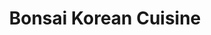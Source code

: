 ---
layout: place
title: Bonsai Korean Cuisine
permalink: /minnesota/chanhassen/bonsai-korean-cuisine.html
stateAbbr: MN
stateName: Minnesota
cityName: Chanhassen
seo:
  type: restaurant
  links: https://www.bonsaimn.com/
place_id: ChIJgQPfE5ob9ocRA9Juobe6sFs
photos:
  - name: >-
      places/ChIJgQPfE5ob9ocRA9Juobe6sFs/photos/AeeoHcKbFnBruT3z4TFV3Ch1TT2gNRf2XEE_-X84U45tnGq4I32HJXkRsTXnQbrk91B1_0ImSwFiNr5r5Usql2lDCa5uITDIbVX8iyzaaex3hs0yEIx3E_fUKoaFXulYEfdlOp8q7job9zbDaZa0SdE1age9YpRrfo-8Uw6auA0UjoF3BTBGzHTnNT10HQhquFIqxQ-0pBitZ8ibN90mAfup8INElSEYeVcgdtIOCq4lWttlxvDm0dp4eXnUKJ3oRBlR3kK1ys9uZYdHvox_JlfuhIOS6j0fIq3uaJTzzO1ceutcLg
    widthPx: 3264
    heightPx: 2448
    authorAttributions:
      - displayName: Bonsai Korean Cuisine
        uri: https://maps.google.com/maps/contrib/101243552091032586883
        photoUri: >-
          https://lh3.googleusercontent.com/a-/ALV-UjW46HiLyjHkGH9zF500Jics_nVUbGp8zF4v5hKyJWJqYlPFpWo8=s100-p-k-no-mo
    flagContentUri: >-
      https://www.google.com/local/imagery/report/?cb_client=maps_api_places.places_api&image_key=!1e10!2sAF1QipMPTr6NB9YHHQicOyuUX04BhXog6kzPRn0P19y6&hl=en-US
    googleMapsUri: >-
      https://www.google.com/maps/place//data=!3m4!1e2!3m2!1sAF1QipMPTr6NB9YHHQicOyuUX04BhXog6kzPRn0P19y6!2e10!4m2!3m1!1s0x87f61b9a13df0381:0x5bb0bab7a16ed203
  - name: >-
      places/ChIJgQPfE5ob9ocRA9Juobe6sFs/photos/AeeoHcLjad7nXOpOiQtp7rSGdi7eRLTb3KBnXV47RMF29RDo-eWYdhQw_g6IlRyNv9ideTfhLoAEFn1OOJlL1KI8AuE2APw1-MdlpWS00qJm5xiIW8QOSwEV6qaBgrzUonS-7lQYJoIwUDtd0_fmXciHTUD4ZHPV8vu_hZQo_0fohrF2k7_y1QstPgayhRAv00vdyqX91JH22lQifX6nClNlOgBIBX7ecNygbZtfxBHhuD3eysQaxigcGApksgJmBEhi3as1_VmyKXwKa2rZ2j8jp_q5bHKLZ2CUuB9eeJsXpUfoac4hSnu9q2y-cu7GO6qvTPQDLRnsKl39SEpXi5OZHMhmPkoFH_Uz4elFAvoHmTIZS_s21ZiK1hg6kxbD6dPNAJjfvs6h05TG7xx0Xlv1ODtqo6wGyYRy2Y5tmwmUeSUajxKL
    widthPx: 2560
    heightPx: 1440
    authorAttributions:
      - displayName: Ted Ellefson
        uri: https://maps.google.com/maps/contrib/110927480440351442190
        photoUri: >-
          https://lh3.googleusercontent.com/a-/ALV-UjV7PqxD5OTCKMrnPEOnXFStHPMfKCHTb1lES5TFp70nB0ABTU-Qlg=s100-p-k-no-mo
    flagContentUri: >-
      https://www.google.com/local/imagery/report/?cb_client=maps_api_places.places_api&image_key=!1e10!2sCIHM0ogKEICAgICMuOyemgE&hl=en-US
    googleMapsUri: >-
      https://www.google.com/maps/place//data=!3m4!1e2!3m2!1sCIHM0ogKEICAgICMuOyemgE!2e10!4m2!3m1!1s0x87f61b9a13df0381:0x5bb0bab7a16ed203
  - name: >-
      places/ChIJgQPfE5ob9ocRA9Juobe6sFs/photos/AeeoHcJQHHDuhA04FVivPmtAjqz2-BWi1mqWGa3GA8XpusUBFlh0Yu0t1B6URFewMNK56ggIO7NkwNQrjhNpJeq5RVOdb1M7cjgV3kSifJAHh__RiziXaDJVFQqmADhNiyeWJUAGsvi9Jy_33XByICJ1s_WdMZZ6Jfhkmctvo18H8nd03d_OF5k9pdTT1p5Oep4WmRyWCP554vLnJIPO1kLxhzv-k1aEULNpwarr1dET2sNluhGanhW7D33k2UrgbeSzLAXySuuzDcDObYKbbzSgMfb83Nxgt_Nk9LRYHbafi2QeQynAXqygvZdMF2rOUaO1VhZcb76gbx3lwC1ByvWp9OT5txDNff4SeOtEc3xnOA9JxJFGBzxfFiwlBOP6L6lnGSvSkio36CTfmL29XCUmyZvtZxJEap-T3cnoiI3VWQHPPA
    widthPx: 3600
    heightPx: 4800
    authorAttributions:
      - displayName: Lil Krause
        uri: https://maps.google.com/maps/contrib/107755908107294952818
        photoUri: >-
          https://lh3.googleusercontent.com/a-/ALV-UjUohIywcPfLPelcSokhhNL6WE6yPVgC05esw_SJ6M06Xi9v1X8=s100-p-k-no-mo
    flagContentUri: >-
      https://www.google.com/local/imagery/report/?cb_client=maps_api_places.places_api&image_key=!1e10!2sCIHM0ogKEICAgID9p6neDA&hl=en-US
    googleMapsUri: >-
      https://www.google.com/maps/place//data=!3m4!1e2!3m2!1sCIHM0ogKEICAgID9p6neDA!2e10!4m2!3m1!1s0x87f61b9a13df0381:0x5bb0bab7a16ed203
  - name: >-
      places/ChIJgQPfE5ob9ocRA9Juobe6sFs/photos/AeeoHcK9xx1QZYZElj9sAtAY1-QmWMkQAZJRzszeUEWoIjl6fTbTFrxgjrFbFv4FpYBc-b3FFL2iBBuEhB2QfZpzlDrqSpM8sFPXjOp1MbnK_--xklKOXNB-Fk1D0D05lHe7N416DVza6W6xsdX7gu_bXyN_ywHQh-WGKe6_NqEorBgszzGN2GorjY7ukTzhasMuFChom2CDtCeiGQ7yMe9w5OpzhGtuAV0TnECdgiNRIwZIn3j5DhL5kP-QrE1D428HNzGM0eEvppffnUFCrkYEgLWLwSQ6itJJUdxe2AGWNTiFr_oXrA3s6onbkSCZZ3Qkzs5PPvYPATStS9l7F856EYVn2dN9yYfEtLW9LlW_BoM75PDOdEcLEe7Wx_HXM7itc_HDJ8PJTKddXEp-U-Fb3rRj-PG21i0duQWz41mzbVo
    widthPx: 3000
    heightPx: 4000
    authorAttributions:
      - displayName: Lee Sue
        uri: https://maps.google.com/maps/contrib/104218379019051010861
        photoUri: >-
          https://lh3.googleusercontent.com/a-/ALV-UjVsH7d0w3GDNSraxWDYqV3tUWl30QbW3p-yP0OV7vkEnkncD7bOGQ=s100-p-k-no-mo
    flagContentUri: >-
      https://www.google.com/local/imagery/report/?cb_client=maps_api_places.places_api&image_key=!1e10!2sCIHM0ogKEICAgIDqrsvhUA&hl=en-US
    googleMapsUri: >-
      https://www.google.com/maps/place//data=!3m4!1e2!3m2!1sCIHM0ogKEICAgIDqrsvhUA!2e10!4m2!3m1!1s0x87f61b9a13df0381:0x5bb0bab7a16ed203
  - name: >-
      places/ChIJgQPfE5ob9ocRA9Juobe6sFs/photos/AeeoHcJdlgdsdUqIICgoUIRYt6c3lVs0ihNcOZsXyuqcaWVdM8dqjDUYXwjFL5h7t4PEu5gHhuWyVYFgMsLO64EPzYoEkggwjocOjt_cQ57nD9X0TfIC2qmURWYeXKXbV6iFOTcxi3ygUHsin18hUK_HfjX_lLTPkzR6NsdJmUOAmcFH4xv7ORRIrW6UFwixCC8YfY5hdMBOSwF62jFRXkxNYmW53OCjJeBjBrwyTO1NB5hBigRUjuugpkHuiYNZhCG3eN7LP7w4g7Y6r8_jE4eHjhkFa_1CZL4f21C6ffCakZo8hTZ6Q2pc74DB1iITfa_R6qS26dRKDHP8zp9ez45XN5TqQ39hwR9UJj7vXIio_WZODZZ9_HoQ5GVDYTfzWHmBDqriRX0xfbqDNEm1_s3uuBOjtYspl6G0wm4E5hlOxHc
    widthPx: 3024
    heightPx: 4032
    authorAttributions:
      - displayName: Jing Jing
        uri: https://maps.google.com/maps/contrib/111607545407402708020
        photoUri: >-
          https://lh3.googleusercontent.com/a-/ALV-UjVdGBymqiYSYnTaOcYkCHNT1jtk4SHWtJVIHWK3KO7tjKUIVZzoWw=s100-p-k-no-mo
    flagContentUri: >-
      https://www.google.com/local/imagery/report/?cb_client=maps_api_places.places_api&image_key=!1e10!2sCIHM0ogKEICAgID3vemCLA&hl=en-US
    googleMapsUri: >-
      https://www.google.com/maps/place//data=!3m4!1e2!3m2!1sCIHM0ogKEICAgID3vemCLA!2e10!4m2!3m1!1s0x87f61b9a13df0381:0x5bb0bab7a16ed203
  - name: >-
      places/ChIJgQPfE5ob9ocRA9Juobe6sFs/photos/AeeoHcLVaWnMYgY1aD7Ev_hKdI8e8a6gQGUTok4_MgiWTUPuSUP-REl1LFf9HF4ZAM_PF8odhALP6B2d8RJR_qsA-hku9yNc3LlIItmUhcjexsm5oxFM4XLfVocB0B0yx73OqIym06RNkLWfhg9AMo0A0QYdwZ2U5xsRaNQmGR3K-kg0RIYrAeHicv2zHUTc0E3TS0IcgTBZcUJfVu-yt1SpK4TLD0AJdHsFKpYivaY7637TtnyoNPQI-9TM1hzAAe6I7bHDRlgW3XM9twKbloMZXtMAfBomDLUybpcZB2VTL5eeGgpJ7t9gdPG8S4moZ7b5KnXYbu3jQzBTJ1G9dXkYp8kvHqXCQoAMGzPAEjhJiAow90xkN2cqcA0gC6h71QO4ZG3lAFRpF9ajjwt8xKcmS6zpCb72Nf985sT3x8HWGtRraeCs
    widthPx: 4032
    heightPx: 3024
    authorAttributions:
      - displayName: Mike Schowalter
        uri: https://maps.google.com/maps/contrib/117534829773417965585
        photoUri: >-
          https://lh3.googleusercontent.com/a-/ALV-UjXWcOXM0MQoVrBqEWMEzauSi_91qO7wUZYk0a5h3h5ZPhVySIXf=s100-p-k-no-mo
    flagContentUri: >-
      https://www.google.com/local/imagery/report/?cb_client=maps_api_places.places_api&image_key=!1e10!2sCIHM0ogKEICAgIDx97_mmwE&hl=en-US
    googleMapsUri: >-
      https://www.google.com/maps/place//data=!3m4!1e2!3m2!1sCIHM0ogKEICAgIDx97_mmwE!2e10!4m2!3m1!1s0x87f61b9a13df0381:0x5bb0bab7a16ed203
  - name: >-
      places/ChIJgQPfE5ob9ocRA9Juobe6sFs/photos/AeeoHcKBvLfOQ6_RRuXniMyTy0tR4pKcyvZw1XRDvtUCQCWgE88O3zGXscnRg6Au89t6DHh3mtq-7Y6zShcMLwoinLiCUi9eGBuk2-1qY7e4xAb1e2D0hGJoUkmoqT28mwn1zchs098QdjPdEpjfLFJ_Ve6WfnZMTonHr-8Tqt8sU3cA_rcBEEEA3VqIgEqpJITYkBsqG1mmCznNSX4YytR8kGY0Md3MQD3CjKOHb8-1hNkEkZXp7OxAcSuogOFWodN33olWg4B-g3TJuBrAkDPm_dnUhQDIXRQpudsI6V8mZsvnIOIHm9-281qv1AixUlNinA0i5lh_Z2K89G5WR4LIKebex5D7top_QdrFRkhi5oitns4Q14wIrBn3FR7tkJtqRHaawmQ3oioeqOwih1tO8BzHj6GQjVfI-GvF7Czu87D97g
    widthPx: 4032
    heightPx: 3024
    authorAttributions:
      - displayName: Kevin Unterreiner
        uri: https://maps.google.com/maps/contrib/105955158958426794013
        photoUri: >-
          https://lh3.googleusercontent.com/a-/ALV-UjUZzjI_AcgZco0Wmqgu5veSIhK4Y8j_X8ogfsRogT8tG4ZL8PmB=s100-p-k-no-mo
    flagContentUri: >-
      https://www.google.com/local/imagery/report/?cb_client=maps_api_places.places_api&image_key=!1e10!2sCIHM0ogKEICAgICEpey-MQ&hl=en-US
    googleMapsUri: >-
      https://www.google.com/maps/place//data=!3m4!1e2!3m2!1sCIHM0ogKEICAgICEpey-MQ!2e10!4m2!3m1!1s0x87f61b9a13df0381:0x5bb0bab7a16ed203
  - name: >-
      places/ChIJgQPfE5ob9ocRA9Juobe6sFs/photos/AeeoHcKz4ri7qWBa5nOJK3u5dRjFbqubYWZjGGlz2EGYOf173vMesjcoOLX5SVMQTIkVpLcRd0SyoOEwC77ODMfNBR8X-MMtluVI30uvD_ZmKivFyaPdPKuWmU3u6q46SbC-zSB_MZQ4668r3FJ1SFdgO4o7g607QxHCbgGI70gHADQFbjumdGtdpIl23qMoQDA1_rBZc_ED33bPC1JV8EPJzrRFyf7I7Dn4WjomvoxEHJWiISYlIslmecxHe9uWCwx4buwXwI59jzFLsriqRQlFOHC3bmh34KuC8yImCG8crJaShqUtZeD9RAXDg_YKRopPdkTKlEgeJ1aCi5fOZimzBsVQkgZVlqPmsHB9SnW0PpHLxRQycdbygf1dcQJvy3Jpzy7JNYHoPxVr8eeI_g7yA_vtPRoXlV6QFh8kSzQV9MdfEw
    widthPx: 2833
    heightPx: 4032
    authorAttributions:
      - displayName: Star Sunny
        uri: https://maps.google.com/maps/contrib/103066961000686183832
        photoUri: >-
          https://lh3.googleusercontent.com/a-/ALV-UjUqv_AZSxEZYiBsLtMrV_gJeAiyxRRd4pExsYBdqB51542Bm0A=s100-p-k-no-mo
    flagContentUri: >-
      https://www.google.com/local/imagery/report/?cb_client=maps_api_places.places_api&image_key=!1e10!2sCIHM0ogKEICAgICWxpPpEA&hl=en-US
    googleMapsUri: >-
      https://www.google.com/maps/place//data=!3m4!1e2!3m2!1sCIHM0ogKEICAgICWxpPpEA!2e10!4m2!3m1!1s0x87f61b9a13df0381:0x5bb0bab7a16ed203
  - name: >-
      places/ChIJgQPfE5ob9ocRA9Juobe6sFs/photos/AeeoHcL8B-ZKOSBESwrqB71GVjvNm0U6dhNXgmT1Z2Emih4lTFgwO3fJCPsjjXeX-q4WhW8c_oPp9snDyQru3n2rpjJOMjanwfpBbKuV4f0sQa3GXIed08lujN6vSP5OEdM79OjySiO1E6M8q5MjgHH1zLbtc3-6-Bflmcb1DFiMaSzKUbUdrcbkFCuS27Y9Ot1CJOU7w3jGb2Ny4BgXO9tnxXzRO1PtVcC2tZfqFIIkQ1zhg9i7d8E4PfHZbl8yVQr3CUlZjPjz7yCZOPV9SY43dMzWFOjVg83A7kn8qTsmqhrue6YzR6BuEuKA8w6BDeOa58nb0r4DK_EG60zvpxfrWK-gl78E6xk_rrKuJgGB6hYMu7vG7WDhhg_SGNgVaHtZjw9mYMdUvbV6mFboJ-KyXseR_EUwNs6wTArjJA_UqvU0apg
    widthPx: 3024
    heightPx: 4032
    authorAttributions:
      - displayName: Jing Jing
        uri: https://maps.google.com/maps/contrib/111607545407402708020
        photoUri: >-
          https://lh3.googleusercontent.com/a-/ALV-UjVdGBymqiYSYnTaOcYkCHNT1jtk4SHWtJVIHWK3KO7tjKUIVZzoWw=s100-p-k-no-mo
    flagContentUri: >-
      https://www.google.com/local/imagery/report/?cb_client=maps_api_places.places_api&image_key=!1e10!2sCIHM0ogKEICAgID3vemCrAE&hl=en-US
    googleMapsUri: >-
      https://www.google.com/maps/place//data=!3m4!1e2!3m2!1sCIHM0ogKEICAgID3vemCrAE!2e10!4m2!3m1!1s0x87f61b9a13df0381:0x5bb0bab7a16ed203
  - name: >-
      places/ChIJgQPfE5ob9ocRA9Juobe6sFs/photos/AeeoHcLM3D7zE7SyWwy-r9-4Q7FjuXpdXhlwpeoNI7a0M9hdcZEh9lYWPMScKxoxTPDg1tcjFF0A2CSSYrRUQzt1ytT-UjiUsz3IAoHUXpqOpLhYuIHQfQrjXPiP0UdsLap2siGDYFU22ifSXpuopduMH-T2Lpv-JIX8OiwamHDpy0_n6NxR1gvzQGyB1GRAsCekhYGruirdVCjjBNc14VyWXaeyYwOKq1GW0YokQ0zKcFGd3oqP5S9F7pUPhN_3hlyaF-l0AIdt8zkB4SfQ4BHIWmS4liAWbpWVDIGenm1qzv_iFq-TrasKNLAhPz9BMMNVG4uzCpSxD2U9jCeVBZ37LLSIwLwb8X2gB_R93Km3QgF8JThw6qnwEq5eQZwb3c6RYKwMUOXIGm2YW8XAhlY0TU8yhTMXB_Kp3FOGzcQi3x-RvQ
    widthPx: 3024
    heightPx: 4032
    authorAttributions:
      - displayName: Lee Sue
        uri: https://maps.google.com/maps/contrib/104218379019051010861
        photoUri: >-
          https://lh3.googleusercontent.com/a-/ALV-UjVsH7d0w3GDNSraxWDYqV3tUWl30QbW3p-yP0OV7vkEnkncD7bOGQ=s100-p-k-no-mo
    flagContentUri: >-
      https://www.google.com/local/imagery/report/?cb_client=maps_api_places.places_api&image_key=!1e10!2sCIHM0ogKEICAgIDqrsuhfw&hl=en-US
    googleMapsUri: >-
      https://www.google.com/maps/place//data=!3m4!1e2!3m2!1sCIHM0ogKEICAgIDqrsuhfw!2e10!4m2!3m1!1s0x87f61b9a13df0381:0x5bb0bab7a16ed203
address: 420 Pond Promenade, Chanhassen, MN 55317, USA
street: 420 Pond Promenade
city: Chanhassen
state: MN
zip: '55317'
country: USA
neighborhood: null
latitude: '44.857761'
longitude: '-93.531644'
accessibility_options:
  wheelchairAccessibleParking: true
  wheelchairAccessibleEntrance: true
  wheelchairAccessibleRestroom: true
  wheelchairAccessibleSeating: true
business_status: OPERATIONAL
name: Bonsai Korean Cuisine
google_maps_links:
  directionsUri: >-
    https://www.google.com/maps/dir//''/data=!4m7!4m6!1m1!4e2!1m2!1m1!1s0x87f61b9a13df0381:0x5bb0bab7a16ed203!3e0
  placeUri: https://maps.google.com/?cid=6606985951202693635
  writeAReviewUri: >-
    https://www.google.com/maps/place//data=!4m3!3m2!1s0x87f61b9a13df0381:0x5bb0bab7a16ed203!12e1
  reviewsUri: >-
    https://www.google.com/maps/place//data=!4m4!3m3!1s0x87f61b9a13df0381:0x5bb0bab7a16ed203!9m1!1b1
  photosUri: >-
    https://www.google.com/maps/place//data=!4m3!3m2!1s0x87f61b9a13df0381:0x5bb0bab7a16ed203!10e5
primary_type: Korean Restaurant
opening_hours:
  regular: null
  current: null
secondary_opening_hours:
  regular:
    weekdayDescriptions: null
    type: null
  current:
    weekdayDescriptions: null
    type: null
phone: (952) 855-4396
price_level: PRICE_LEVEL_MODERATE
price_range: $20 &ndash; $30
rating: '4.6'
rating_count: 0
website: https://www.bonsaimn.com/
description: >-
  Discover Bonsai Korean Cuisine in Chanhassen, MN$$$Bonsai Korean Cuisine in
  Chanhassen, MN, delivers a delightful array of authentic Korean comfort dishes
  and beverages in a relaxed, contemporary atmosphere that invites casual
  dining. The spot emphasizes flavorful options like hearty mains and specialty
  drinks, complemented by happy hour deals that add value to every visit. With
  thoughtful accessibility features such as wheelchair-friendly entrances and
  parking, it's an inclusive choice for those exploring Korean places near me.
  The menu highlights generous portions and fresh ingredients, making it a go-to
  for anyone seeking top-rated Korean flavors in a welcoming setting. Overall,
  this spot stands out for its blend of traditional tastes and modern vibes,
  perfect for a satisfying meal without the fuss.
generative_summary: >-
  Discover Bonsai Korean Cuisine in Chanhassen, MN$$$Bonsai Korean Cuisine in
  Chanhassen, MN, delivers a delightful array of authentic Korean comfort dishes
  and beverages in a relaxed, contemporary atmosphere that invites casual
  dining. The spot emphasizes flavorful options like hearty mains and specialty
  drinks, complemented by happy hour deals that add value to every visit. With
  thoughtful accessibility features such as wheelchair-friendly entrances and
  parking, it's an inclusive choice for those exploring Korean places near me.
  The menu highlights generous portions and fresh ingredients, making it a go-to
  for anyone seeking top-rated Korean flavors in a welcoming setting. Overall,
  this spot stands out for its blend of traditional tastes and modern vibes,
  perfect for a satisfying meal without the fuss.
generative_disclosure: Summarized by AI using the Grok-3-Mini model.
reviews:
  - name: >-
      places/ChIJgQPfE5ob9ocRA9Juobe6sFs/reviews/ChZDSUhNMG9nS0VJQ0FnSUNkbi11T2V3EAE
    relativePublishTimeDescription: a year ago
    rating: 5
    text:
      text: >-
        Went on a Sunday for dinner with my husband.  The waitress was sweet,
        and the chef was such a kind woman. The food was amazing, and the
        portions were very large. I had the galbi and my husband had the fried
        rice. The plum wine was very good also. Will definitely make the drive
        again. Highly recommend.
      languageCode: en
    originalText:
      text: >-
        Went on a Sunday for dinner with my husband.  The waitress was sweet,
        and the chef was such a kind woman. The food was amazing, and the
        portions were very large. I had the galbi and my husband had the fried
        rice. The plum wine was very good also. Will definitely make the drive
        again. Highly recommend.
      languageCode: en
    authorAttribution:
      displayName: Sarah
      uri: https://www.google.com/maps/contrib/102610207561846468082/reviews
      photoUri: >-
        https://lh3.googleusercontent.com/a-/ALV-UjVMkFcUXpyniZyu7trix17U0qw7uZ4Gma4uIPnQHUhRAv_CI6kFDg=s128-c0x00000000-cc-rp-mo-ba3
    publishTime: '2024-02-19T17:59:59.245073Z'
    flagContentUri: >-
      https://www.google.com/local/review/rap/report?postId=ChZDSUhNMG9nS0VJQ0FnSUNkbi11T2V3EAE&d=17924085&t=1
    googleMapsUri: >-
      https://www.google.com/maps/reviews/data=!4m6!14m5!1m4!2m3!1sChZDSUhNMG9nS0VJQ0FnSUNkbi11T2V3EAE!2m1!1s0x87f61b9a13df0381:0x5bb0bab7a16ed203
  - name: >-
      places/ChIJgQPfE5ob9ocRA9Juobe6sFs/reviews/ChdDSUhNMG9nS0VJQ0FnTURndi0zRHB3RRAB
    relativePublishTimeDescription: a month ago
    rating: 5
    text:
      text: >-
        Great place for Korean food! Pretty pricy compared to the amount of food
        you get.
      languageCode: en
    originalText:
      text: >-
        Great place for Korean food! Pretty pricy compared to the amount of food
        you get.
      languageCode: en
    authorAttribution:
      displayName: Banana S
      uri: https://www.google.com/maps/contrib/100677613016089878966/reviews
      photoUri: >-
        https://lh3.googleusercontent.com/a-/ALV-UjUktgRgZus6XvAGGGIVzrNFFzTr4dztrfFiSeoOplaIpuAdFkXx=s128-c0x00000000-cc-rp-mo-ba3
    publishTime: '2025-02-28T21:43:45.239211Z'
    flagContentUri: >-
      https://www.google.com/local/review/rap/report?postId=ChdDSUhNMG9nS0VJQ0FnTURndi0zRHB3RRAB&d=17924085&t=1
    googleMapsUri: >-
      https://www.google.com/maps/reviews/data=!4m6!14m5!1m4!2m3!1sChdDSUhNMG9nS0VJQ0FnTURndi0zRHB3RRAB!2m1!1s0x87f61b9a13df0381:0x5bb0bab7a16ed203
  - name: >-
      places/ChIJgQPfE5ob9ocRA9Juobe6sFs/reviews/ChdDSUhNMG9nS0VJQ0FnSUREaDdIYzlRRRAB
    relativePublishTimeDescription: 12 months ago
    rating: 5
    text:
      text: >-
        Honestly I really good Korean place to eat at. The food was delicious
        and the service was good. I'm happy with what I received - not many
        people in the restaurant (2 families not including myself), ate about 10
        minutes after ordering. Thank you for the food!
      languageCode: en
    originalText:
      text: >-
        Honestly I really good Korean place to eat at. The food was delicious
        and the service was good. I'm happy with what I received - not many
        people in the restaurant (2 families not including myself), ate about 10
        minutes after ordering. Thank you for the food!
      languageCode: en
    authorAttribution:
      displayName: Miles B
      uri: https://www.google.com/maps/contrib/105818738736998477308/reviews
      photoUri: >-
        https://lh3.googleusercontent.com/a-/ALV-UjVIbLea_tqQQmaRaQ7GZVjRi0c8fsODGpRNE7xBZGD8gKVbbKjrxA=s128-c0x00000000-cc-rp-mo-ba5
    publishTime: '2024-04-14T23:47:00.021397Z'
    flagContentUri: >-
      https://www.google.com/local/review/rap/report?postId=ChdDSUhNMG9nS0VJQ0FnSUREaDdIYzlRRRAB&d=17924085&t=1
    googleMapsUri: >-
      https://www.google.com/maps/reviews/data=!4m6!14m5!1m4!2m3!1sChdDSUhNMG9nS0VJQ0FnSUREaDdIYzlRRRAB!2m1!1s0x87f61b9a13df0381:0x5bb0bab7a16ed203
  - name: >-
      places/ChIJgQPfE5ob9ocRA9Juobe6sFs/reviews/ChZDSUhNMG9nS0VJQ0FnSUR4OTdfbWF3EAE
    relativePublishTimeDescription: a year ago
    rating: 5
    text:
      text: >-
        Such friendly hosts!  I was trying Korean food for the first time. We
        order two apps and entrees and everything was absolutely amazing.  Our
        host showed us the traditional way to eat per Korean custom.  Such an
        awesome experience and friendly hosts!!!   Highly recommend giving the a
        try!
      languageCode: en
    originalText:
      text: >-
        Such friendly hosts!  I was trying Korean food for the first time. We
        order two apps and entrees and everything was absolutely amazing.  Our
        host showed us the traditional way to eat per Korean custom.  Such an
        awesome experience and friendly hosts!!!   Highly recommend giving the a
        try!
      languageCode: en
    authorAttribution:
      displayName: Mike Schowalter
      uri: https://www.google.com/maps/contrib/117534829773417965585/reviews
      photoUri: >-
        https://lh3.googleusercontent.com/a-/ALV-UjXWcOXM0MQoVrBqEWMEzauSi_91qO7wUZYk0a5h3h5ZPhVySIXf=s128-c0x00000000-cc-rp-mo-ba2
    publishTime: '2023-06-17T02:05:47.134270Z'
    flagContentUri: >-
      https://www.google.com/local/review/rap/report?postId=ChZDSUhNMG9nS0VJQ0FnSUR4OTdfbWF3EAE&d=17924085&t=1
    googleMapsUri: >-
      https://www.google.com/maps/reviews/data=!4m6!14m5!1m4!2m3!1sChZDSUhNMG9nS0VJQ0FnSUR4OTdfbWF3EAE!2m1!1s0x87f61b9a13df0381:0x5bb0bab7a16ed203
  - name: >-
      places/ChIJgQPfE5ob9ocRA9Juobe6sFs/reviews/ChdDSUhNMG9nS0VJQ0FnSUNaZzdyRGtRRRAB
    relativePublishTimeDescription: a year ago
    rating: 5
    text:
      text: >-
        First time here the other day and it was great. Will return more often,
        now that we know Bonsai is near when we crave Korean food.


        Everything came out hot and fresh. Our favorite had to be the Bonsai
        chicken wings - sweet and savory sauce tossed with the crunchy chicken -
        to die for!


        The dolsolt bibimbap with beef was great - I would have liked to have
        more zucchini and shiitake mushrooms than the carrots. Overall, still
        good.


        My favorite side dish is the fish cake - asked for another small serving
        of it and they refilled. I can just eat this with rice!


        Service was great from the two women the night we came - it was empty
        when we arrived at 7ish, but obviously became busy when we finished our
        meal with people coming in to get seated and orders being picked up by
        door dashers - you know this spot is popular right before closing!


        So glad we found this spot. Thank you!
      languageCode: en
    originalText:
      text: >-
        First time here the other day and it was great. Will return more often,
        now that we know Bonsai is near when we crave Korean food.


        Everything came out hot and fresh. Our favorite had to be the Bonsai
        chicken wings - sweet and savory sauce tossed with the crunchy chicken -
        to die for!


        The dolsolt bibimbap with beef was great - I would have liked to have
        more zucchini and shiitake mushrooms than the carrots. Overall, still
        good.


        My favorite side dish is the fish cake - asked for another small serving
        of it and they refilled. I can just eat this with rice!


        Service was great from the two women the night we came - it was empty
        when we arrived at 7ish, but obviously became busy when we finished our
        meal with people coming in to get seated and orders being picked up by
        door dashers - you know this spot is popular right before closing!


        So glad we found this spot. Thank you!
      languageCode: en
    authorAttribution:
      displayName: Stacy Yang
      uri: https://www.google.com/maps/contrib/114697327665423427283/reviews
      photoUri: >-
        https://lh3.googleusercontent.com/a-/ALV-UjV5t82OHmSS950DRurkDf-NYJVSksCfS_GQvfNuyIeANjct9tOsoA=s128-c0x00000000-cc-rp-mo-ba4
    publishTime: '2023-09-16T18:03:30.168881Z'
    flagContentUri: >-
      https://www.google.com/local/review/rap/report?postId=ChdDSUhNMG9nS0VJQ0FnSUNaZzdyRGtRRRAB&d=17924085&t=1
    googleMapsUri: >-
      https://www.google.com/maps/reviews/data=!4m6!14m5!1m4!2m3!1sChdDSUhNMG9nS0VJQ0FnSUNaZzdyRGtRRRAB!2m1!1s0x87f61b9a13df0381:0x5bb0bab7a16ed203
review_summary: >-
  Customer Feedback Highlights$$$Visitors consistently praise Bonsai Korean
  Cuisine for its tasty dishes and solid portions that leave everyone feeling
  satisfied, even if the prices lean a bit higher than expected. Folks love the
  friendly service and quick turnaround, which makes for a comfortable and
  enjoyable experience every time. Many highlight the flavorful options like
  savory mains and sides, noting how they hit the spot for anyone craving
  authentic Korean vibes. While the atmosphere keeps things light and clean,
  reviewers often mention it as a reliable pick for groups or solo diners
  looking for a welcoming spot. All in all, it's clear this place delivers a
  positive dining experience that keeps people coming back for more delicious,
  well-prepared meals.
review_disclosure: Summarized by AI using the Grok-3-Mini model.
parking_options:
  freeParkingLot: true
  freeStreetParking: true
  valetParking: false
payment_options:
  acceptsCreditCards: true
  acceptsDebitCards: true
  acceptsCashOnly: false
allow_dogs: null
curbside_pickup: true
delivery: true
dine_in: true
good_for_children: true
good_for_groups: true
good_for_sports: false
live_music: false
menu_for_children: null
outdoor_seating: false
reservable: true
restroom: true
serves_beer: true
serves_breakfast: null
serves_brunch: false
serves_cocktails: true
serves_coffee: true
serves_dinner: true
serves_dessert: true
serves_lunch: true
serves_vegetarian_food: true
serves_wine: true
takeout: true
update_category: pro
places_description: >-
  Restaurant for a wide range of Korean dishes in a small, contemporary
  interior.

---